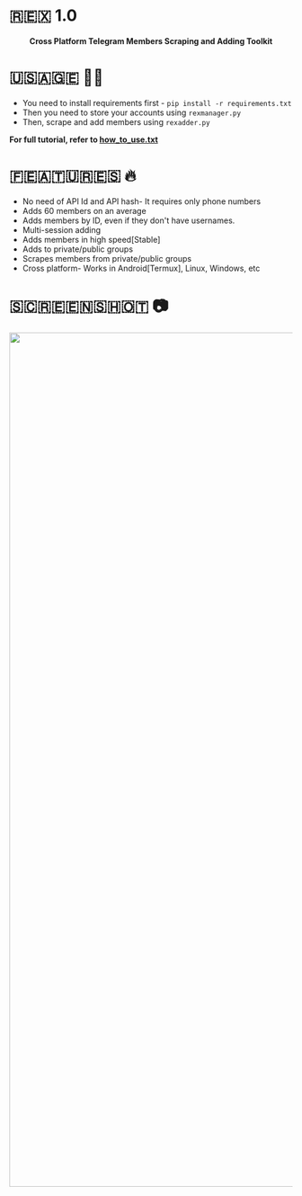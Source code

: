 # 🇷‌🇪‌🇽‌ 1.0
<p align='center'><b>Cross Platform Telegram Members Scraping and Adding Toolkit</b></p>

# 🇺‌🇸‌🇦‌🇬‌🇪‌ 👨‍🔧

* You need to install requirements first - `pip install -r requirements.txt`
* Then you need to store your accounts using `rexmanager.py`
* Then, scrape and add members using `rexadder.py`

<b> For full tutorial, refer to <a href='https://github.com/krish775/Rex-TG-Member-Adder/blob/main/how_to_use.txt'>how_to_use.txt</a> </b>

# 🇫‌🇪‌🇦‌🇹‌🇺‌🇷‌🇪‌🇸‌ 🔥

* No need of API Id and API hash- It requires only phone numbers
* Adds 60 members on an average
* Adds members by ID, even if they don't have usernames.
* Multi-session adding 
* Adds members in high speed[Stable]
* Adds to private/public groups
* Scrapes members from private/public groups
* Cross platform- Works in Android[Termux], Linux, Windows, etc

# 🇸‌🇨‌🇷‌🇪‌🇪‌🇳‌🇸‌🇭‌🇴‌🇹‌ 📷
<p align='center'><img src='https://github.com/krish775/Rex-TG-Member-Adder/blob/main/Screenshot_20210814-153259_Termux.png' width='720' height='1520'></p>
